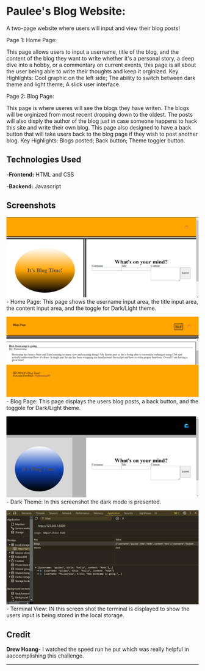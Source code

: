 # Paulee's Blog Website:

A two-page website where users will input and view their blog posts!

Page 1: Home Page:

This page allows users to input  a username, title of the blog, and the content of the blog they want to write whether it's a personal story, a deep dive into a hobby, or a commentary on current events, this page is all about the user being able to write their thoughts and keep it orginized.
Key Highlights: Cool graphic on the left side; The ability to switch between dark theme and light theme; A slick user interface.

Page 2: Blog Page:

This page is where useres will see the blogs they have writen. The blogs will be orginized from most recent dropping down to the oldest. The posts will also disply the author of the blog just in case someone happens to hack this site and write their own blog. This page also designed to have a back button that will take users back to the blog page if they wish to post another blog. 
Key Highlights: Blogs posted; Back button; Theme toggler button.

## Technologies Used
-**Frontend:** HTML and CSS

-**Backend:** Javascript

## Screenshots

![Home Page](/assets/images/HomePage.png) - Home Page: This page shows the username input area, the title input area, the content input area, and the toggle for Dark/Light theme.

![Blog Page](/assets/images/BlogPage.png) - Blog Page: This page displays the users blog posts, a back button, and the toggole for Dark/Light theme. 

![Dark Theme](/assets/images/DarkTheme.png) - Dark Theme: In this screenshot the dark mode is presented.

![Terminal View](/assets/images/TerminalView.png) - Terminal View: IN this screen shot the terminal is displayed to show the users input is being stored in the local storage. 


## Credit
**Drew Hoang-** I watched the speed run he put which was really helpful in aaccomplishing this challenge.

****